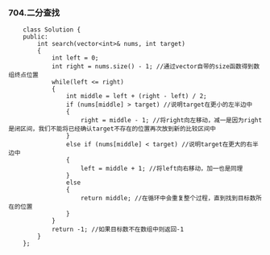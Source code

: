 ### 704.二分查找
        
        class Solution {
        public:
            int search(vector<int>& nums, int target) 
            {
                int left = 0;
                int right = nums.size() - 1; //通过vector自带的size函数得到数组终点位置
                while(left <= right)
                {
                    int middle = left + (right - left) / 2;
                    if (nums[middle] > target) //说明target在更小的左半边中
                    {
                        right = middle - 1; //将right向左移动，减一是因为right是闭区间，我们不能将已经确认target不存在的位置再次放到新的比较区间中
                    }
                    else if (nums[middle] < target) //说明target在更大的右半边中
                    {
                        left = middle + 1; //将left向右移动，加一也是同理
                    }
                    else
                    {
                        return middle; //在循环中会重复整个过程，直到找到目标数所在的位置
                    }
                }
                return -1; //如果目标数不在数组中则返回-1
            }
        };
